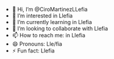 - 👋 Hi, I’m @CiroMartinezLLefia
- 👀 I’m interested in Llefia
- 🌱 I’m currently learning in Llefia
- 💞️ I’m looking to collaborate with Llefia
- 📫 How to reach me: in Llefia
- 😄 Pronouns: Lle/fia
- ⚡ Fun fact: Llefia

<!---
CiroMartinezLLefia/CiroMartinezLLefia is a ✨ special ✨ repository because its `README.md` (this file) appears on your GitHub profile.
You can click the Preview link to take a look at your changes.
--->
